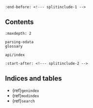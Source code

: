 ```{include} ../../README.md
:end-before: <!--- splitinclude-1 -->
```

## Contents
```{toctree}
:maxdepth: 2

parsing-odata
glossary

api/index
```

```{include} ../../README.md
:start-after: <!--- splitinclude-2 -->
```

## Indices and tables

* {ref}`genindex`
* {ref}`modindex`
* {ref}`search`


